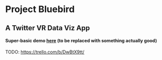 # Project Bluebird
## A Twitter VR Data Viz App


#### Super-basic demo [here](https://www.youtube.com/watch?v=5SZ24DKcRiA) (to be replaced with something actually good)



TODO: https://trello.com/b/DwBtX9tt/
